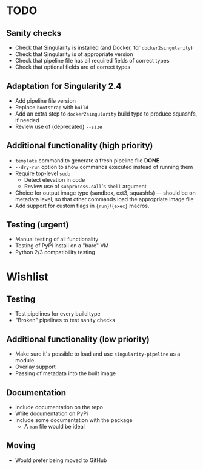 TODO
====

Sanity checks
-------------

* Check that Singularity is installed (and Docker, for `docker2singularity`)
* Check that Singularity is of appropriate version
* Check that pipeline file has all required fields of correct types
* Check that optional fields are of correct types

Adaptation for Singularity 2.4
------------------------------

* Add pipeline file version
* Replace `bootstrap` with `build`
* Add an extra step to `docker2singularity` build type to produce squashfs, if needed
* Review use of (deprecated) `--size`

Additional functionality (high priority)
----------------------------------------

* `template` command to generate a fresh pipeline file **DONE**
* `--dry-run` option to show commands executed instead of running them
* Require top-level `sudo`
    * Detect elevation in code
    * Review use of `subprocess.call`'s `shell` argument
* Choice for output image type (sandbox, ext3, squashfs) ― should be on metadata level, so that other commands load the appropriate image file
* Add support for custom flags in `{run}`/`{exec}` macros.

Testing (urgent)
----------------
* Manual testing of all functionality
* Testing of PyPi install on a "bare" VM
* Python 2/3 compatibility testing

Wishlist
========

Testing
-------

* Test pipelines for every build type
* "Broken" pipelines to test sanity checks

Additional functionality (low priority)
---------------------------------------

* Make sure it's possible to load and use `singularity-pipeline` as a module
* Overlay support
* Passing of metadata into the built image

Documentation
-------------

* Include documentation on the repo
* Write documentation on PyPi
* Include some documentation with the package
    * A `man` file would be ideal

Moving
------

* Would prefer being moved to GitHub
